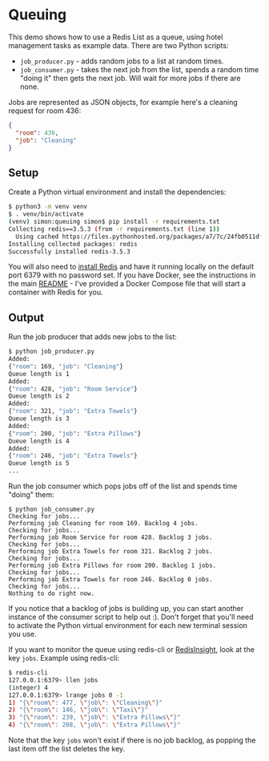 # Queuing

This demo shows how to use a Redis List as a queue, using hotel management tasks as example data. There are two Python scripts:

* `job_producer.py` - adds random jobs to a list at random times.
* `job_consumer.py` - takes the next job from the list, spends a random time "doing it" then gets the next job. Will wait for more jobs if there are none.

Jobs are represented as JSON objects, for example here's a cleaning request for room 436:

```json
{
  "room": 436, 
  "job": "Cleaning"
}
```

## Setup

Create a Python virtual environment and install the dependencies:

```bash
$ python3 -m venv venv
$ . venv/bin/activate
(venv) simon:queuing simon$ pip install -r requirements.txt
Collecting redis==3.5.3 (from -r requirements.txt (line 1))
  Using cached https://files.pythonhosted.org/packages/a7/7c/24fb0511df653cf1a5d938d8f5d19802a88cef255706fdda242ff97e91b7/redis-3.5.3-py2.py3-none-any.whl
Installing collected packages: redis
Successfully installed redis-3.5.3
```

You will also need to [install Redis](https://redis.io/download) and have it running locally on the default port 6379 with no password set.  If you have Docker, see the instructions in the main [README](../README.md) - I've provided a Docker Compose file that will start a container with Redis for you.

## Output

Run the job producer that adds new jobs to the list:

```bash
$ python job_producer.py
Added:
{"room": 169, "job": "Cleaning"}
Queue length is 1
Added:
{"room": 428, "job": "Room Service"}
Queue length is 2
Added:
{"room": 321, "job": "Extra Towels"}
Queue length is 3
Added:
{"room": 200, "job": "Extra Pillows"}
Queue length is 4
Added:
{"room": 246, "job": "Extra Towels"}
Queue length is 5
...
```

Run the job consumer which pops jobs off of the list and spends time "doing" them:

```
$ python job_consumer.py
Checking for jobs...
Performing job Cleaning for room 169. Backlog 4 jobs.
Checking for jobs...
Performing job Room Service for room 428. Backlog 3 jobs.
Checking for jobs...
Performing job Extra Towels for room 321. Backlog 2 jobs.
Checking for jobs...
Performing job Extra Pillows for room 200. Backlog 1 jobs.
Checking for jobs...
Performing job Extra Towels for room 246. Backlog 0 jobs.
Checking for jobs...
Nothing to do right now.
```

If you notice that a backlog of jobs is building up, you can start another instance of the consumer script to help out :). Don't forget that you'll need to activate the Python virtual environment for each new terminal session you use.

If you want to monitor the queue using redis-cli or [RedisInsight](https://redis.com/redis-enterprise/redis-insight/), look at the key `jobs`.  Example using redis-cli:

```bash
$ redis-cli
127.0.0.1:6379> llen jobs
(integer) 4
127.0.0.1:6379> lrange jobs 0 -1
1) "{\"room\": 477, \"job\": \"Cleaning\"}"
2) "{\"room\": 146, \"job\": \"Taxi\"}"
3) "{\"room\": 239, \"job\": \"Extra Pillows\"}"
4) "{\"room\": 208, \"job\": \"Extra Pillows\"}"
```

Note that the key `jobs` won't exist if there is no job backlog, as popping the last item off the list deletes the key.
